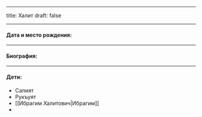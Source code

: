 
---
title: Халит
draft: false

---
#### Дата и место рождения:

---
#### Биография:


---
#### Дети:
- Сапият
- Рукъуят
- [[Ибрагим Халитович|Ибрагим]]
- 